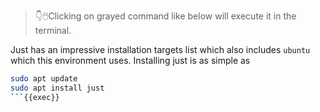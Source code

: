 > 👇🖱️Clicking on grayed command like below will execute it in the terminal.

Just has an impressive installation targets list which also includes `ubuntu`
which this environment uses. Installing just is as simple as 

```bash
sudo apt update
sudo apt install just
```{{exec}}
